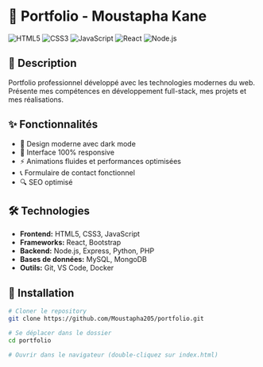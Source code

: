# 💼 Portfolio - Moustapha Kane

![HTML5](https://img.shields.io/badge/HTML5-E34F26?style=for-the-badge&logo=html5&logoColor=white)
![CSS3](https://img.shields.io/badge/CSS3-1572B6?style=for-the-badge&logo=css3&logoColor=white)
![JavaScript](https://img.shields.io/badge/JavaScript-F7DF1E?style=for-the-badge&logo=javascript&logoColor=black)
![React](https://img.shields.io/badge/React-20232A?style=for-the-badge&logo=react&logoColor=61DAFB)
![Node.js](https://img.shields.io/badge/Node.js-339933?style=for-the-badge&logo=nodedotjs&logoColor=white)

## 📖 Description

Portfolio professionnel développé avec les technologies modernes du web. Présente mes compétences en développement full-stack, mes projets et mes réalisations.

## ✨ Fonctionnalités

- 🎨 Design moderne avec dark mode
- 📱 Interface 100% responsive
- ⚡ Animations fluides et performances optimisées
- 📞 Formulaire de contact fonctionnel
- 🔍 SEO optimisé

## 🛠️ Technologies

- **Frontend:** HTML5, CSS3, JavaScript
- **Frameworks:** React, Bootstrap
- **Backend:** Node.js, Express, Python, PHP
- **Bases de données:** MySQL, MongoDB
- **Outils:** Git, VS Code, Docker

## 🚀 Installation

```bash
# Cloner le repository
git clone https://github.com/Moustapha205/portfolio.git

# Se déplacer dans le dossier
cd portfolio

# Ouvrir dans le navigateur (double-cliquez sur index.html)
